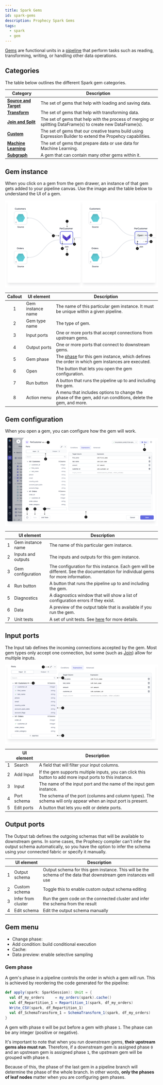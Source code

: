 ```yaml
---
title: Spark Gems
id: spark-gems
description: Prophecy Spark Gems
tags:
  - spark
  - gem
---
```


[Gems](/docs/getting-started/concepts/gems.md) are functional units in a [pipeline](docs/Spark/pipelines/pipelines.md) that perform tasks such as reading, transforming, writing, or handling other data operations.

## Categories

The table below outlines the different Spark gem categories.

| Category                                              | Description                                                                                                 |
| ----------------------------------------------------- | ----------------------------------------------------------------------------------------------------------- |
| [**Source and Target**](/Spark/gems/source-target/)   | The set of gems that help with loading and saving data.                                                     |
| [**Transform**](/Spark/gems/transform/)               | The set of gems that help with transforming data.                                                           |
| [**Join and Split**](/Spark/gems/join-split/)         | The set of gems that help with the process of merging or splitting DataFrame(s) to create new DataFrame(s). |
| [**Custom**](/Spark/gems/custom/)                     | The set of gems that our creative teams build using Expression Builder to extend the Propehcy capabilities. |
| [**Machine Learning**](/Spark/gems/machine-learning/) | The set of gems that prepare data or use data for Machine Learning.                                         |
| [**Subgraph**](/Spark/gems/subgraph/)                 | A gem that can contain many other gems within it.                                                           |

## Gem instance

When you click on a gem from the gem drawer, an instance of that gem gets added to your pipeline canvas. Use the image and the table below to understand the UI of a gem.

![Gem Instance](img/gems/instance.png)

| Callout | UI element        | Description                                                                                                 |
| :-----: | ----------------- | ----------------------------------------------------------------------------------------------------------- |
|    1    | Gem instance name | The name of this particular gem instance. It must be unique within a given pipeline.                        |
|    2    | Gem type name     | The type of gem.                                                                                            |
|    3    | Input ports       | One or more ports that accept connections from upstream gems.                                               |
|    4    | Output ports      | One or more ports that connect to downstream gems.                                                          |
|    5    | Gem phase         | The [phase](#gem-phase) for this gem instance, which defines the order in which gem instances are executed. |
|    6    | Open              | The button that lets you open the gem configuration.                                                        |
|    7    | Run button        | A button that runs the pipeline up to and including the gem.                                                |
|    8    | Action menu       | A menu that includes options to change the phase of the gem, add run conditions, delete the gem, and more.  |

## Gem configuration

When you open a gem, you can configure how the gem will work.

![Gem instance configuration](img/gems/instance_open.png)

|     | UI element         | Description                                                                                                                      |
| :-: | ------------------ | -------------------------------------------------------------------------------------------------------------------------------- |
|  1  | Gem instance name  | The name of this particular gem instance.                                                                                        |
|  2  | Inputs and outputs | The inputs and outputs for this gem instance.                                                                                    |
|  3  | Gem configuration  | The configuration for this instance. Each gem will be different. See the documentation for individual gems for more information. |
|  4  | Run button         | A button that runs the pipeline up to and including the gem.                                                                     |
|  5  | Diagnostics        | A diagnostics window that will show a list of configuration errors if they exist.                                                |
|  6  | Data               | A preview of the output table that is available if you run the gem.                                                              |
|  7  | Unit tests         | A set of unit tests. See [here](/ci-cd/tests) for more details.                                                                  |

## Input ports

The Input tab defines the incoming connections accepted by the gem. Most gem types only accept one connection, but some (such as [Join](/docs/Spark/gems/join-split/join.md)) allow for multiple inputs.

![Input UI](img/gems/inputs.png)

|     | UI element  | Description                                                                                                   |
| :-: | ----------- | ------------------------------------------------------------------------------------------------------------- |
|  1  | Search      | A field that will filter your input columns.                                                                  |
|  2  | Add Input   | If the gem supports multiple inputs, you can click this button to add more input ports to this instance.      |
|  3  | Input       | The name of the input port and the name of the input gem instance.                                            |
|  4  | Port schema | The schema of the port (columns and column types). The schema will only appear when an input port is present. |
|  5  | Edit ports  | A button that lets you edit or delete ports.                                                                  |

## Output ports

The Output tab defines the outgoing schemas that will be available to downstream gems. In some cases, the Prophecy compiler can't infer the output schema automatically, so you have the option to infer the schema using your connected fabric or specify it manually.

|     | UI element         | Description                                                                                                     |
| :-: | ------------------ | --------------------------------------------------------------------------------------------------------------- |
|  1  | Output schema      | Output schema for this gem instance. This will be the schema of the data that downstream gem instances will use |
|  2  | Custom schema      | Toggle this to enable custom output schema editing                                                              |
|  3  | Infer from cluster | Run the gem code on the connected cluster and infer the schema from the result                                  |
|  4  | Edit schema        | Edit the output schema manually                                                                                 |

## Gem menu

- Change phase:
- Add condition: build conditional execution
- Cache:
- Data preview: enable selective sampling

### Gem phase

A gem's phase in a pipeline controls the order in which a gem will run. This is achieved by reordering the code generated for the pipeline:

```scala
def apply(spark: SparkSession): Unit = {
  val df_my_orders     = my_orders(spark).cache()
  val df_Repartition_1 = Repartition_1(spark, df_my_orders)
  Write_CSV(spark, df_Repartition_1)
  val df_SchemaTransform_1 = SchemaTransform_1(spark, df_my_orders)
}
```

A gem with phase `0` will be put before a gem with phase `1`. The phase can be any integer (positive or negative).

It's important to note that when you run downstream gems, **their upstream gems also must run**. Therefore, if a downstream gem is assigned phase `0` and an upstream gem is assigned phase `1`, the upstream gem will be grouped with phase `0`.

Because of this, the phase of the last gem in a pipeline branch will determine the phase of the whole branch. In other words, **only the phases of leaf nodes** matter when you are configuring gem phases.

